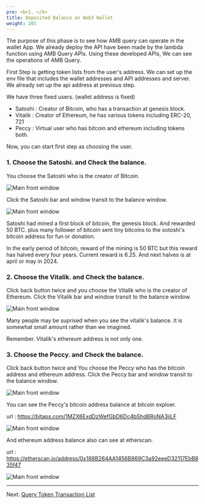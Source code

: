 ```yaml
---
pre: <b>1. </b>
title: Deposited Balance on Web3 Wallet
weight: 201
---
```


The purpose of this phase is to see how AMB query can operate in the wallet App.
We already deploy the API have been made by the lambda function using AMB Query APIs.
Using these developed APIs, We can see the operations of AMB Query.

First Step is getting token lists from the user's address.
We can set up the env file that includes the wallet addresses and API addresses and server. We already set up the api address at previous step.


We have three fixed users. (wallet address is fixed)

* Satoshi : Creator of Bitcoin, who has a transaction at genesis block.
* Vitalik : Creator of Ethereum, he has various tokens including ERC-20, 721
* Peccy : Virtual user who has bitcoin and ethereum including tokens both.

 
Now, you can start first step as choosing the user.

### 1. Choose the Satoshi. and Check the balance.

You choose the Satoshi who is the creator of Bitcoin.

![Main front window](/contents/static/02-token-balance/01-token-balance-query-wallet/user_list.png)

Click the Satoshi bar and window transit to the balance window.

![Main front window](/contents/static/02-token-balance/01-token-balance-query-wallet/satoshi_balances.png)

Satoshi had mined a first block of bitcoin, the genesis block. And rewarded 50 BTC.
plus many follower of bitcoin sent tiny bitcoins to the sotoshi's bitcoin address for fun or donation. 

In the early period of bitcoin, reward of the mining is 50 BTC but this reward has halved every four years. Current reward is 6.25. And next halves is at april or may in 2024.



### 2. Choose the Vitalik. and Check the balance.

Click back button twice and you choose the Vitalik who is the creator of Ethereum.
Click the Vitalik bar and window transit to the balance window.

![Main front window](/contents/static/02-token-balance/01-token-balance-query-wallet/vitalik_balances.png)

Many people may be suprised when you see the vitalik's balance. It is somewhat small amount rather than we imagined. 

Remember. Vitalik's ethereum address is not only one.


### 3. Choose the Peccy. and Check the balance.

Click back button twice and You choose the Peccy who has the bitcoin address and ethereum address.
Click the Peccy bar and window transit to the balance window.

![Main front window](/contents/static/02-token-balance/01-token-balance-query-wallet/peccy_balances.png)

You can see the Peccy's bitcoin address balance at bitcoin exploer. 

url : https://bitaps.com/1MZX6ExdDzWefGbD6Dc4bShdBRoNA3ijLF

![Main front window](/contents/static/02-token-balance/01-token-balance-query-wallet/peccy_bitcoin_explore.png)

And ethereum address balance also can see at etherscan.

url : https://etherscan.io/address/0x188B264AA1456B869C3a92eeeD32117EbB835f47 

![Main front window](/contents/static/02-token-balance/01-token-balance-query-wallet/peccy_etherscan.png)

----
Next: [Query Token Transaction List](../../03-token-trx-list/index.en.md)